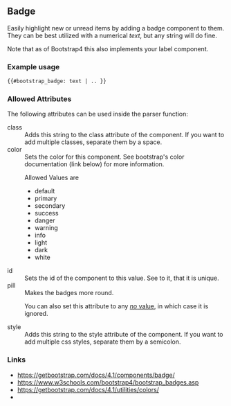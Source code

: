 ## Badge
Easily highlight new or unread items by adding a badge component to them.
They can be best utilized with a numerical _text_, but any string will do
fine.

Note that as of Bootstrap4 this also implements your label component.

### Example usage
```html
{{#bootstrap_badge: text | .. }}
```

### Allowed Attributes
The following attributes can be used inside the parser function:

<dl>
<dt>class</dt>
<dd>Adds this string to the class attribute of the component. If you want to
add multiple classes, separate them by a space.</dd>

<dt>color</dt>
<dd>Sets the color for this component. See bootstrap's color documentation
(link below) for more information.

Allowed Values are
<ul>
<li>default</li>
<li>primary</li>
<li>secondary</li>
<li>success</li>
<li>danger</li>
<li>warning</li>
<li>info</li>
<li>light</li>
<li>dark</li>
<li>white</li>
</ul></dd>

<dt>id</dt>
<dd>Sets the id of the component to this value. See to it, that it is
unique.</dd>

<dt>pill</dt>
<dd>Makes the badges more round.

You can also set this attribute to any [_no_ value](no-value.md), in which case
it is ignored.</dd>

<dt>style</dt>
<dd>Adds this string to the style attribute of the component. If you want to
add multiple css styles, separate them by a semicolon.</dd>
</dl>

### Links
* https://getbootstrap.com/docs/4.1/components/badge/
* https://www.w3schools.com/bootstrap4/bootstrap_badges.asp
* https://getbootstrap.com/docs/4.1/utilities/colors/
*
